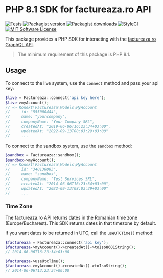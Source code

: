 # PHP 8.1 SDK for factureaza.ro API

[![Tests](https://img.shields.io/github/workflow/status/artkonekt/factureaza-sdk/tests/master?style=flat-square)](https://github.com/artkonekt/factureaza-sdk/actions?query=workflow%3Atests)
[![Packagist version](https://img.shields.io/packagist/v/konekt/factureaza-sdk.svg?style=flat-square)](https://packagist.org/packages/konekt/factureaza-sdk)
[![Packagist downloads](https://img.shields.io/packagist/dt/konekt/factureaza-sdk.svg?style=flat-square)](https://packagist.org/packages/konekt/factureaza-sdk)
[![StyleCI](https://styleci.io/repos/537435324/shield?branch=master)](https://styleci.io/repos/537435324)
[![MIT Software License](https://img.shields.io/badge/license-MIT-blue.svg?style=flat-square)](LICENSE.md)

This package provides a PHP SDK for interacting with the [factureaza.ro GraphQL API](https://factureaza.ro/documentatie-api).

> The minimum requirement of this package is PHP 8.1.

## Usage

To connect to the live system, use the `connect` method and pass your api key:

```php
$live = Factureaza::connect('api key here');
$live->myAccount();
// => Konekt\Factureaza\Models\MyAccount
//     id: "555000444",
//     name: "yourcompany",
//     companyName: "Your Company SRL",
//     createdAt: "2019-06-06T16:23:34+03:00",
//     updatedAt: "2022-09-13T08:03:29+03:00"
//     ...
```

To connect to the sandbox system, use the `sandbox` method:

```php
$sandbox = Factureaza::sandbox();
$sandbox->myAccount();
// => Konekt\Factureaza\Models\MyAccount
//     id: "340138083",
//     name: "sandbox",
//     companyName: "Test Services SRL",
//     createdAt: "2014-06-06T16:23:34+03:00",
//     updatedAt: "2022-09-13T08:03:29+03:00"
//     ...
```

### Time Zone

The factureaza.ro API returns dates in the Romanian time zone (Europe/Bucharest).
This SDK returns dates in that timezone by default.

If you want dates to be returned in UTC, call the `useUTCTime()` method:

```php
$factureaza = Factureaza::connect('api key');
$factureaza->myAccount()->createdAt()->toIso8601String();
// 2014-06-06T16:23:34+03:00

$factureaza->useUtcTime();
$factureaza->myAccount()->createdAt()->toIsoString();
// 2014-06-06T13:23:34+00:00
```

